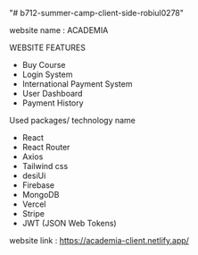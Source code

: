 "# b712-summer-camp-client-side-robiul0278" 



website name : ACADEMIA


WEBSITE FEATURES
* Buy Course
* Login System
* International Payment System
* User Dashboard
* Payment History

Used packages/ technology name
* React
* React Router
* Axios
* Tailwind css
* desiUi
* Firebase
* MongoDB
* Vercel
* Stripe
* JWT (JSON Web Tokens)

website link : https://academia-client.netlify.app/
